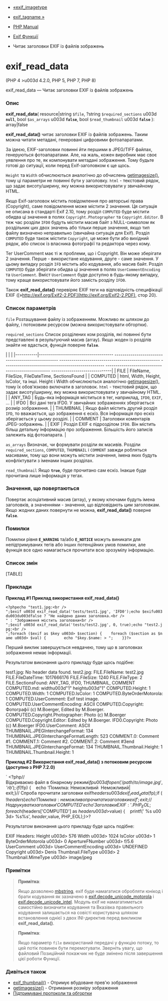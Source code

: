 - [«exif_imagetype](function.exif-imagetype.md)
- [exif_tagname »](function.exif-tagname.md)

- [PHP Manual](index.md)
- [Exif Функції](ref.exif.md)
- Читає заголовки EXIF із файлів зображень

# exif_read_data

(PHP 4 \>u003d 4.2.0, PHP 5, PHP 7, PHP 8)

exif_read_data — Читає заголовки EXIF із файлів зображень

### Опис

**exif_read_data**(
resource\|string `$file`,
?string `$required_sections` u003d **`null`**,
bool `$as_arrays` u003d **`false`**,
bool `$read_thumbnail` u003d **`false`**
): array\|false

**exif_read_data()** читає заголовки EXIF із файлів зображень. Таким
можна читати метадані, генеровані цифровими фотоапаратами.

За ідеєю, EXIF-заголовки повинні йти першими в JPEG/TIFF файлах,
генеруються фотоапаратами. Але, на жаль, кожен виробник має
своє уявлення про те, як компонувати метадані
зображення. Тому будьте готові до ситуації, коли перед
Exif-заголовком є ще щось.

`Height` та `Width` обчислюються аналогічно до обчислень
[getimagesize()](function.getimagesize.md), тому ці параметри не
повинні бути у заголовку. `html` - текстовий рядок, що задає
висоту/ширину, яку можна використовувати у звичайному HTML.

Якщо Exif-заголовок містить повідомлення про авторські права (Copyright),
саме повідомлення може містити 2 значення. Ця ситуація не описана в
стандарті Exif 2.10, тому розділ `COMPUTED` буде містити обидва ці
значення в полях `Copyright.Photographer` та `Copyright.Editor`. В теж
час розділи `IFD0` будуть містити масив байт з NULL-символом
як роздільник цих двох значень або тільки перше значення,
якщо тип файлу визначено неправильно (звичайна ситуація для Exif). Розділ
`COMPUTED` буде також містити `Copyright`, це може бути або
вихідний рядок, або список із власника фотографії та редактора через
кому.

Тег UserComment має ті ж проблеми, що і Copyright. Він може
зберігати 2 значення. Перше - використане кодування, друге - саме
значення. У цьому випадку розділ `IFD` містить або кодування, або
масив байт. Розділ `COMPUTED` буде зберігати обидва ці значення в полях
`UserCommentEncoding` та `UserComment`. Вміст `UserComment` буде
доступно в будь-якому випадку, тому краще використовувати його
замість розділу `IFD0`.

Також **exif_read_data()** перевіряє EXIF теги на відповідність
специфікації EXIF
([»http://exif.org/Exif2-2.PDF](http://exif.org/Exif2-2.PDF), стор 20).

### Список параметрів

`file`
Розташування файлу із зображенням. Можливо як шляхом до файлу, і
потоковим ресурсом (можна використовувати обгортки).

`required_sections`
Список розділених ком розділів, які повинні бути представлені в
результуючий масив (array). Якщо жоден із розділів знайти не
вдасться, функція поверне **`false`**.

| | |
|-----------|------------------------------------- -------------------------------------------------- -------------------------------------------------- -------------------------------------------------- -------------------------------------------------- ------------------------------|
| FILE | FileName, FileSize, FileDateTime, SectionsFound |
| COMPUTED | html, Width, Height, IsColor, та інші. Height і Width обчислюються аналогічно [getimagesize()](function.getimagesize.md), тому їх обов'язково включати в заголовок. `html` - текстовий рядок, що задає висоту/ширину, яку можна використовувати у звичайному HTML. |
| ANY_TAG | Будь-яка інформація міститься в тег, наприклад, `IFD0`, `EXIF`, ... |
| IFD0 | Всі дані тега IFD0. У звичайних зображеннях зберігається розмір зображення. |
| THUMBNAIL | Якщо файл містить другий розділ `IFD`, то вважається, що зображення є ескіз. Вся інформація про ескіз зберігається у цьому розділі. |
| COMMENT | Заголовки коментарів JPEG-зображень. |
| EXIF | Розділ EXIF є підрозділом `IFD0`. Він містить більш детальну інформацію про зображення. Більшість його записів залежить від фотоапарата. |

`as_arrays`
Визначає, чи формувати розділи як масивів. Розділи
`required_sections`, `COMPUTED`, `THUMBNAIL` і `COMMENT` завжди робляться
масивами, тому що вони можуть містити значення, імена яких будуть
конфліктувати з іменами інших розділах.

`read_thumbnail`
Якщо **`true`**, буде прочитано сам ескіз. Інакше буде
прочитана лише інформація у тегах.

### Значення, що повертаються

Повертає асоціативний масив (array), у якому ключами будуть імена
заголовків, а значеннями - значення, що відповідають цим заголовкам.
Якщо жодних даних повернути не можна, **exif_read_data()** поверне
**`false`**.

### Помилки

Помилки рівня **`E_WARNING`** та/або **`E_NOTICE`** можуть виникати для
непідтримуваних тегів або інших потенційних умов помилки, але
функція все одно намагається прочитати всю зрозумілу інформацію.

### Список змін

[TABLE]

### Приклади

**Приклад #1 Приклад використання **exif_read_data()****

`<?phpecho "test1.jpg:<br />
";$exif u003d exif_read_data('tests/test1.jpg', 'IFD0');echo $exifu003du003du003dfalse ? "Не найдено даних заголовка.<br />
" : "Зображення містить заголовки<br />
";$exif u003d exif_read_data('tests/test2.jpg', 0, true);echo "test2.jpg:<br />
";foreach ($exif as $key u003d> $section) {    foreach ($section as $name u003d> $val) {        echo "$key.$name: >
";    }}?> `

Перший виклик завершується невдачею, тому що в заголовках зображення немає
інформації.

Результатом виконання цього прикладу буде щось подібне:

test1.jpg:
No header data found.
test2.jpg:
FILE.FileName: test2.jpg
FILE.FileDateTime: 1017666176
FILE.FileSize: 1240
FILE.FileType: 2
FILE.SectionsFound: ANY_TAG, IFD0, THUMBNAIL, COMMENT
COMPUTED.md: widthu003d"1" heightu003d"1"
COMPUTED.Height: 1
COMPUTED.Width: 1
COMPUTED.IsColor: 1
COMPUTED.ByteOrderMotorola: 1
COMPUTED.UserComment: Exif test image.
COMPUTED.UserCommentEncoding: ASCII
COMPUTED.Copyright: Фотографії (c) M.Boerger, Edited by M.Boerger.
COMPUTED.Copyright.Photographer: Photo (c) M.Boerger
COMPUTED.Copyright.Editor: Edited by M.Boerger.
IFD0.Copyright: Photo (c) M.Boerger
IFD0.UserComment: ASCII
THUMBNAIL.JPEGInterchangeFormat: 134
THUMBNAIL.JPEGInterchangeFormatLength: 523
COMMENT.0: Comment #1.
COMMENT.1: Comment #2.
COMMENT.2: Comment #3end
THUMBNAIL.JPEGInterchangeFormat: 134
THUMBNAIL.Thumbnail.Height: 1
THUMBNAIL.Thumbnail.Height: 1

**Приклад #2 Використання **exif_read_data()** з потоковим ресурсом
(доступно з PHP 7.2.0)**

` <?php//Відкриваємо файл в бінарному режимі$fp u003d fopen('/path/to/image.jpg', 'rb');if (!$fp) {    echo 'Помилка: Неможливий  Неможливий| exit;}// Спроба прочитати заголовки exif$headers u003d exif_read_data($fp);if (!$headers) {   echo 'Помилка: неможливо прочитати заголовки exif'; exit;}// Надрукувати заголовки 'COMPUTED'echo 'Заголовки EXIF:' . PHP_EOL;foreach ($headers['COMPUTED'] as $header u003d> $value) {    printf(' %s u003d> %s%s', $header, $value, PHP_EOL);}>?

Результатом виконання цього прикладу буде щось подібне:

EXIF Headers:
Height u003d> 576
Width u003d> 1024
IsColor u003d> 1
ByteOrderMotorola u003d> 0
ApertureFNumber u003d> f/5.6
UserComment u003d>
UserCommentEncoding u003d> UNDEFINED
Copyright u003d> Denis
Thumbnail.FileType u003d> 2
Thumbnail.MimeType u003d> image/jpeg

### Примітки

> **Примітка**:
>
> Якщо дозволено [mbstring](ref.mbstring.md), exif буде намагатися
> обробляти юнікод і брати кодування як зазначено в
> [exif.decode_unicode_motorola](exif.configuration.md#ini.exif.decode-unicode-motorola)
> і
> [exif.decode_unicode_intel](exif.configuration.md#ini.exif.decode-unicode-intel).
> Модуль exif не намагатиметься самостійно визначити кодування та
> Вказівка правильного кодування залишається на совісті користувача шляхом
> встановлення однієї з двох INI-директив перед викликом
> **exif_read_data()**.

> **Примітка**:
>
> Якщо параметр `file` використаний передачі у функцію потоку, то
> цей потік повинен бути перемотувати. Зверніть увагу, що файловий
> Позиційний покажчик не буде змінено після завершення цієї роботи
> Функції.

### Дивіться також

- [exif_thumbnail()](function.exif-thumbnail.md) - Отримує
вбудоване прев'ю зображення
- [getimagesize()](function.getimagesize.md) - Отримання розміру
зображення
- [Підтримувані протоколи та обгортки](wrappers.md)
